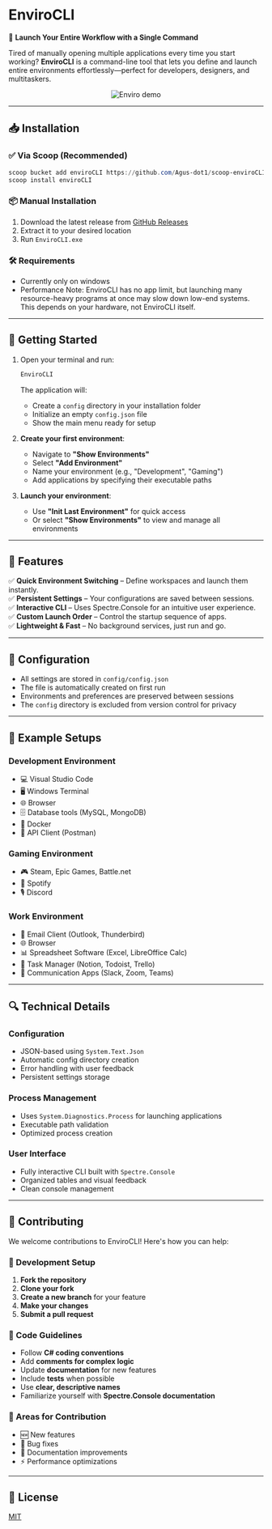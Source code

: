 # EnviroCLI

🚀 **Launch Your Entire Workflow with a Single Command**

Tired of manually opening multiple applications every time you start working? **EnviroCLI** is a command-line tool that lets you define and launch entire environments effortlessly—perfect for developers, designers, and multitaskers.
<p align="center">
  <img src="https://media3.giphy.com/media/v1.Y2lkPTc5MGI3NjExZ3Vmbm9vYjBtOGR6aTc1ZmhmejJ4d20wNm9vMTk4eXYxM2RhOXJyZyZlcD12MV9pbnRlcm5hbF9naWZfYnlfaWQmY3Q9Zw/TMwstqmuWCa6YHrvn6/giphy.gif" alt="Enviro demo" />
</p>

---

## 📥 Installation

### ✅ Via Scoop (Recommended)
```powershell
scoop bucket add enviroCLI https://github.com/Agus-dot1/scoop-enviroCLI
scoop install enviroCLI
```

### 📦 Manual Installation
1. Download the latest release from [GitHub Releases](https://github.com/Agus-dot1/EnviroCLI/releases)
2. Extract it to your desired location
3. Run `EnviroCLI.exe`

### 🛠 Requirements
- Currently only on windows
- Performance Note: EnviroCLI has no app limit, but launching many resource-heavy programs at once may slow down low-end systems. This depends on your hardware, not EnviroCLI itself.

---

## 🚀 Getting Started

1. Open your terminal and run:
   ```powershell
   EnviroCLI
   ```
   The application will:
   - Create a `config` directory in your installation folder
   - Initialize an empty `config.json` file
   - Show the main menu ready for setup

2. **Create your first environment**:
   - Navigate to **"Show Environments"**
   - Select **"Add Environment"**
   - Name your environment (e.g., "Development", "Gaming")
   - Add applications by specifying their executable paths

3. **Launch your environment**:
   - Use **"Init Last Environment"** for quick access
   - Or select **"Show Environments"** to view and manage all environments

---

## 🌟 Features

✅ **Quick Environment Switching** – Define workspaces and launch them instantly.  
✅ **Persistent Settings** – Your configurations are saved between sessions.  
✅ **Interactive CLI** – Uses Spectre.Console for an intuitive user experience.  
✅ **Custom Launch Order** – Control the startup sequence of apps.  
✅ **Lightweight & Fast** – No background services, just run and go.  

---

## 🔧 Configuration

- All settings are stored in `config/config.json`
- The file is automatically created on first run
- Environments and preferences are preserved between sessions
- The `config` directory is excluded from version control for privacy

---

## 📂 Example Setups

### **Development Environment**
- 💻 Visual Studio Code
- 🖥️ Windows Terminal
- 🌐 Browser
- 🗄️ Database tools (MySQL, MongoDB)
- 🐳 Docker
- 🔗 API Client (Postman)

### **Gaming Environment**
- 🎮 Steam, Epic Games, Battle.net
- 🎵 Spotify
- 🎙 Discord

### **Work Environment**
- 📧 Email Client (Outlook, Thunderbird)
- 🌐 Browser
- 📊 Spreadsheet Software (Excel, LibreOffice Calc)
- 📅 Task Manager (Notion, Todoist, Trello)
- 💬 Communication Apps (Slack, Zoom, Teams)

---

## 🔍 Technical Details

### **Configuration**
- JSON-based using `System.Text.Json`
- Automatic config directory creation
- Error handling with user feedback
- Persistent settings storage

### **Process Management**
- Uses `System.Diagnostics.Process` for launching applications
- Executable path validation
- Optimized process creation

### **User Interface**
- Fully interactive CLI built with `Spectre.Console`
- Organized tables and visual feedback
- Clean console management

---

## 🤝 Contributing

We welcome contributions to EnviroCLI! Here's how you can help:

### 📌 Development Setup
1. **Fork the repository**
2. **Clone your fork**
3. **Create a new branch** for your feature
4. **Make your changes**
5. **Submit a pull request**

### 📜 Code Guidelines
- Follow **C# coding conventions**
- Add **comments for complex logic**
- Update **documentation** for new features
- Include **tests** when possible
- Use **clear, descriptive names**
- Familiarize yourself with **Spectre.Console documentation**

### 🚀 Areas for Contribution
- 🆕 New features
- 🐞 Bug fixes
- 📖 Documentation improvements
- ⚡ Performance optimizations

---

## 📜 License

[MIT](LICENSE)

